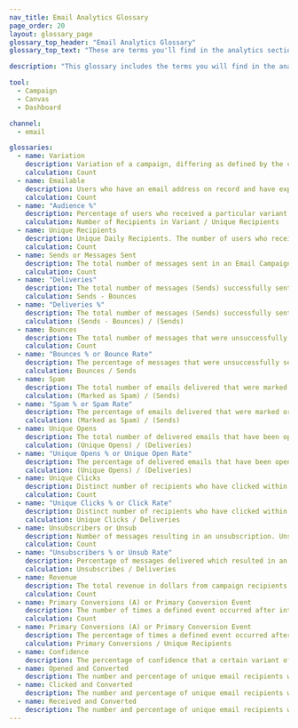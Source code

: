 ```yaml
---
nav_title: Email Analytics Glossary
page_order: 20
layout: glossary_page
glossary_top_header: "Email Analytics Glossary"
glossary_top_text: "These are terms you'll find in the analytics section of your Email Campaign or Canvas, post-launch. Search for the metrics you need below. <br>  <br> This glossary does not necessarily include metrics you might see in Currents or in other downloaded reports outside of your Braze account."

description: "This glossary includes the terms you will find in the analytics section of your email campaign or canvas, post-launch. This glossary does not include Currents metrics."

tool:
  - Campaign
  - Canvas
  - Dashboard

channel:
  - email

glossaries:
  - name: Variation
    description: Variation of a campaign, differing as defined by the creator.
    calculation: Count
  - name: Emailable
    description: Users who have an email address on record and have explicitly opted in or subscribed.
    calculation: Count
  - name: "Audience %"
    description: Percentage of users who received a particular variant.
    calculation: Number of Recipients in Variant / Unique Recipients
  - name: Unique Recipients
    description: Unique Daily Recipients. The number of users who received a particular message in a day. This number is received from Braze.
    calculation: Count
  - name: Sends or Messages Sent
    description: The total number of messages sent in an Email Campaign. This number is received from Braze.
    calculation: Count
  - name: "Deliveries"
    description: The total number of messages (Sends) successfully sent to and received by emailable parties.
    calculation: Sends - Bounces
  - name: "Deliveries %"
    description: The total number of messages (Sends) successfully sent to and received by emailable parties.
    calculation: (Sends - Bounces) / (Sends)
  - name: Bounces
    description: The total number of messages that were unsuccessfully sent or designated as 'returned' or 'not received' from send services used or not received by the intended emailable users. This could occur because there is not a valid push token, the email addresses were incorrect or deactivated, or the user unsubscribed after the campaign was launched. <br><br> <b>Hard Bounces</b>&#58; A hard bounce is an email message that has been returned to the sender because the recipient's address is invalid. A hard bounce might occur because the domain name doesn't exist or because the recipient is unknown. If an email has received a hard bounce, we will stop any future requests to this email address. <br><br><b>Soft Bounces</b>&#58; A soft bounce is an email message that gets as far as the recipient's mail server but is bounced back undelivered before it gets to the recipient. A soft bounce might occur because the recipient's inbox is full, the server was down, or the message was too large for the receipient's inbox. If an email has received a soft bounce, we will usually retry within a 72 hour period, but the number of retry attempts varies from receiver to receiver. <br><br> You can also track hard and soft bounces in the <a href='/docs/user_guide/administrative/app_settings/developer_console/message_activity_log_tab/#message-activity-log-tab'>Message Activity Log</a>. <br><br><i> An email bounce for customers using Sendgrid consists of hard bounces, spam, and emails sent to invalid addresses. </i>
    calculation: Count
  - name: "Bounces % or Bounce Rate"
    description: The percentage of messages that were unsuccessfully sent or designated as 'returned' or 'not received' from send services used or not received by the intended emailable users. This could occur because there is not a valid push token, the email addresses were incorrect or deactivated, or the user unsubscribed after the campaign was launched. <br> <i> An email bounce for customers using Sendgrid consists of hard bounces, spam (`spam_report_drops`), and emails sent to invalid addresses (`invalid_emails`). </i>
    calculation: Bounces / Sends
  - name: Spam
    description: The total number of emails delivered that were marked as "spam." Braze <a href='/docs/help/best_practices/email/#unsubscribed-email-addresses'>automatically unsubscribes</a> users that marked an email as spam, and those users won’t be targeted by future emails.
    calculation: (Marked as Spam) / (Sends)
  - name: "Spam % or Spam Rate"
    description: The percentage of emails delivered that were marked or otherwise designated as "spam." Braze <a href='/docs/help/best_practices/email/#unsubscribed-email-addresses'>automatically unsubscribes</a> users that marked an email as spam, and those users won’t be targeted by future emails.
    calculation: (Marked as Spam) / (Sends)
  - name: Unique Opens
    description: The total number of delivered emails that have been opened by a single user at least once. This is tracked over a 7 day period for Email.
    calculation: (Unique Opens) / (Deliveries)
  - name: "Unique Opens % or Unique Open Rate"
    description: The percentage of delivered emails that have been opened by a single user at least once. This is tracked over a 7 day period for Email.
    calculation: (Unique Opens) / (Deliveries)
  - name: Unique Clicks
    description: Distinct number of recipients who have clicked within a message at least once. This is tracked over a 7 day period for Email.
    calculation: Count
  - name: "Unique Clicks % or Click Rate"
    description: Distinct number of recipients who have clicked within a message at least once. This is tracked over a 7 day period for Email.
    calculation: Unique Clicks / Deliveries
  - name: Unsubscribers or Unsub
    description: Number of messages resulting in an unsubscription. Unsubscriptions occur when a user clicks on the Braze unsubscribe link.
    calculation: Count
  - name: "Unsubscribers % or Unsub Rate"
    description: Percentage of messages delivered which resulted in an unsubscription. Unsubscriptions occur when a user clicks on the Braze unsubscribe link.
    calculation: Unsubscribes / Deliveries
  - name: Revenue
    description: The total revenue in dollars from campaign recipients within the set <a href='/docs/user_guide/engagement_tools/campaigns/testing_and_more/conversion_events/#primary-conversion-event'>primary conversion window</a>.
    calculation: Count
  - name: Primary Conversions (A) or Primary Conversion Event
    description: The number of times a defined event occurred after interacting with or viewing a received message from a Braze campaign. This defined event is determined by the marketer when building the campaign.
    calculation: Count
  - name: Primary Conversions (A) or Primary Conversion Event
    description: The percentage of times a defined event occurred after interacting with or viewing a received message from a Braze campaign. This defined event is determined by the marketer when building the campaign.
    calculation: Primary Conversions / Unique Recipients
  - name: Confidence
    description: The percentage of confidence that a certain variant of a message is outperforming the control group.
  - name: Opened and Converted
    description: The number and percentage of unique email recipients who have, within the selected conversion window, opened the email and then converted.
  - name: Clicked and Converted
    description: The number and percentage of unique email recipients who have, within the selected conversion window, clicked the email and then converted.
  - name: Received and Converted
    description: The number and percentage of unique email recipients who have, within the selected conversion window, received the email and then converted.
---
```

